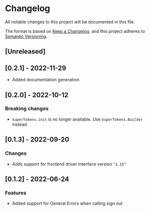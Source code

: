 # Changelog
All notable changes to this project will be documented in this file.

The format is based on [Keep a Changelog](https://keepachangelog.com/en/1.0.0/),
and this project adheres to [Semantic Versioning](https://semver.org/spec/v2.0.0.html).

## [Unreleased]

## [0.2.1] - 2022-11-29

- Added documentation generation

## [0.2.0] - 2022-10-12

### Breaking changes

- `SuperTokens.init` is no longer available. Use `SuperTokens.Builder` instead

## [0.1.3] - 2022-09-20

### Changes

- Adds support for frontend driver interface version `"1.15"`

## [0.1.2] - 2022-06-24

### Features

- Added support for General Errors when calling sign out